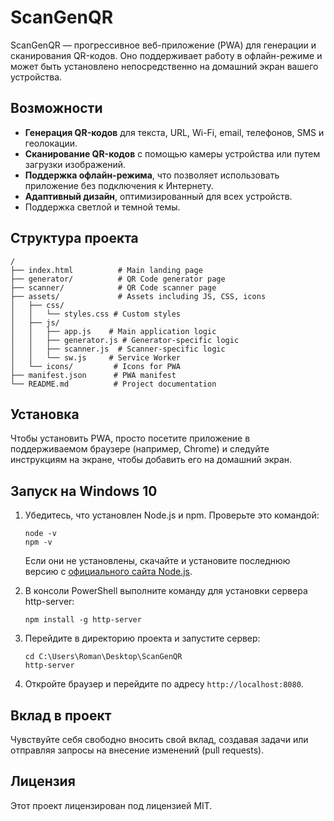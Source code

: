 # ScanGenQR

ScanGenQR — прогрессивное веб-приложение (PWA) для генерации и сканирования QR-кодов. Оно поддерживает работу в офлайн-режиме и может быть установлено непосредственно на домашний экран вашего устройства.

## Возможности

- **Генерация QR-кодов** для текста, URL, Wi-Fi, email, телефонов, SMS и геолокации.
- **Сканирование QR-кодов** с помощью камеры устройства или путем загрузки изображений.
- **Поддержка офлайн-режима**, что позволяет использовать приложение без подключения к Интернету.
- **Адаптивный дизайн**, оптимизированный для всех устройств.
- Поддержка светлой и темной темы.

## Структура проекта

```
/
├── index.html          # Main landing page
├── generator/          # QR Code generator page
├── scanner/            # QR Code scanner page
├── assets/             # Assets including JS, CSS, icons
│   ├── css/
│   │   └── styles.css # Custom styles
│   ├── js/
│   │   ├── app.js    # Main application logic
│   │   ├── generator.js # Generator-specific logic
│   │   ├── scanner.js  # Scanner-specific logic
│   │   └── sw.js     # Service Worker
│   └── icons/         # Icons for PWA
├── manifest.json      # PWA manifest
└── README.md          # Project documentation
```

## Установка

Чтобы установить PWA, просто посетите приложение в поддерживаемом браузере (например, Chrome) и следуйте инструкциям на экране, чтобы добавить его на домашний экран.

## Запуск на Windows 10

1. Убедитесь, что установлен Node.js и npm. Проверьте это командой:
   ```
   node -v
   npm -v
   ```
   Если они не установлены, скачайте и установите последнюю версию с [официального сайта Node.js](https://nodejs.org).

2. В консоли PowerShell выполните команду для установки сервера http-server:
   ```
   npm install -g http-server
   ```

3. Перейдите в директорию проекта и запустите сервер:
   ```
   cd C:\Users\Roman\Desktop\ScanGenQR
   http-server
   ```

4. Откройте браузер и перейдите по адресу `http://localhost:8080`.

## Вклад в проект

Чувствуйте себя свободно вносить свой вклад, создавая задачи или отправляя запросы на внесение изменений (pull requests).

## Лицензия

Этот проект лицензирован под лицензией MIT.
